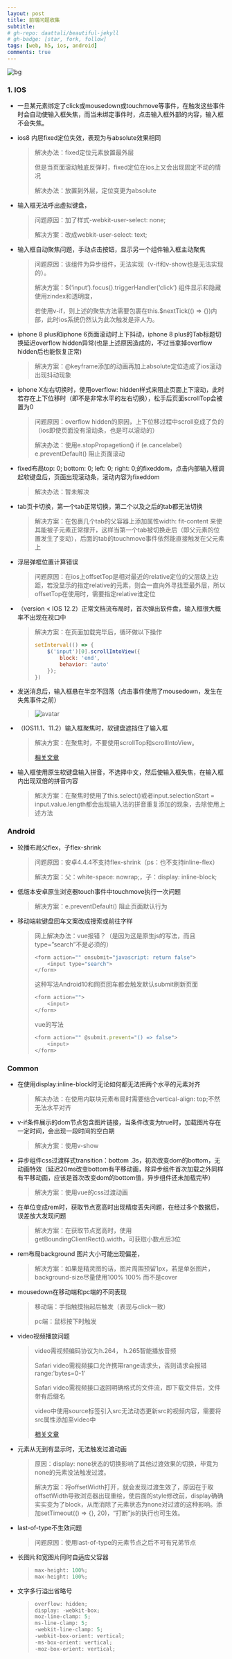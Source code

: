 ```yaml
---
layout: post
title: 前端问题收集
subtitle: 
# gh-repo: daattali/beautiful-jekyll
# gh-badge: [star, fork, follow]
tags: [web, h5, ios, android]
comments: true
---
```


![bg](../assets/img/posts/vue-config/1.jpg)

### 1. IOS

* 一旦某元素绑定了click或mousedown或touchmove等事件，在触发这些事件时会自动使输入框失焦，而当未绑定事件时，点击输入框外部的内容，输入框不会失焦。

* ios8 内层fixed定位失效，表现为与absolute效果相同
  > 解决办法：fixed定位元素放置最外层
  > 
  > 但是当页面滚动触底反弹时，fixed定位在ios上又会出现固定不动的情况
  > 
  > 解决办法：放置到外层，定位变更为absolute

* 输入框无法呼出虚拟键盘，
  > 问题原因：加了样式-webkit-user-select: none;
  > 
  > 解决方案：改成webkit-user-select: text;

* 输入框自动聚焦问题，手动点击按钮，显示另一个组件输入框主动聚焦
  > 问题原因：该组件为异步组件，无法实现（v-if和v-show也是无法实现的）。
  > 
  > 解决方案：$(‘input’).focus().triggerHandler(‘click’)   组件显示和隐藏使用zindex和透明度，
  > 
  > 若使用v-if，则上述的聚焦方法需要包裹在this.$nextTick(() => {})内部，此时ios系统仍然认为此次触发是非人为。

* iphone 8 plus和iphone 6页面滚动时上下抖动，iphone 8 plus的Tab标题切换延迟overflow hidden异常(也是上述原因造成的，不过当拿掉overflow hidden后也能恢复正常)
  > 解决方案：@keyframe添加的动画再加上absolute定位造成了ios滚动出现抖动现象

* iphone X左右切换时，使用overflow: hidden样式来阻止页面上下滚动，此时若存在上下位移时（即不是非常水平的左右切换），松手后页面scrollTop会被置为0
  > 问题原因：overflow hidden的原因，上下位移过程中scroll变成了负的（ios即使页面没有滚动条，也是可以滚动的）
  > 
  > 解决办法：使用e.stopPropagetion()  if (e.cancelabel) e.preventDefault() 阻止页面滚动

* fixed布局top: 0; bottom: 0; left: 0; right: 0;的fixeddom，点击内部输入框调起软键盘后，页面出现滚动条，滚动内容为fixeddom
  > 解决办法：暂未解决

* tab页卡切换，第一个tab正常切换，第二个以及之后的tab都无法切换
  > 解决方案：在包裹几个tab的父容器上添加属性width: fit-content 来使其能被子元素正常撑开，这样当第一个tab被切换走后（即父元素的位置发生了变动），后面的tab的touchmove事件依然能直接触发在父元素上

* 浮层弹框位置计算错误
  > 问题原因：在ios上offsetTop是相对最近的relative定位的父层级上边距，若没显示的指定relative的元素，则会一直向外寻找至最外层，所以offsetTop在使用时，需要指定relative谁定位

* （version < IOS 12.2）正常文档流布局时，首次弹出软件盘，输入框很大概率不出现在视口中
  > 解决方案：在页面加载完毕后，循环做以下操作
  > ```javascript
  > setInterval(() => {
  > 	$('input')[0].scrollIntoView({
  > 		block: 'end',
  > 		behavior: 'auto'
  > 	});
  > })
  > ```

* 发送消息后，输入框悬在半空不回落（点击事件使用了mousedown，发生在失焦事件之前）
  > ![avatar](../assets/img/posts/web-hack/1.png)


* （IOS11.1、11.2）输入框聚焦时，软键盘遮挡住了输入框
  > 解决方案：在聚焦时，不要使用scrollTop和scrollIntoView。
  >
  > [相关文章](https://segmentfault.com/q/1010000012033973)

* 输入框使用原生软键盘输入拼音，不选择中文，然后使输入框失焦，在输入框内出现双倍的拼音内容
  > 解决方案：在聚焦时使用了this.select()或者input.selectionStart = input.value.length都会出现输入法的拼音重复添加的现象，去除使用上述方法

### Android

* 轮播布局父flex，子flex-shrink
  > 问题原因：安卓4.4.4不支持flex-shrink（ps：也不支持inline-flex）
  > 
  > 解决方案：父：white-space: nowrap;，子：display: inline-block;

* 低版本安卓原生浏览器touch事件中touchmove执行一次问题
  > 解决方案：e.preventDefault() 阻止页面默认行为


* 移动端软键盘回车文案改成搜索或前往字样
  > 网上解决办法：vue报错？（是因为这是原生js的写法，而且type=”search”不是必须的）
  > ```javascript
  > <form action="" onsubmit="javascript: return false">
  > 	<input type="search">
  > </form>
  > ```
  > 
  > 这种写法Android10和网页回车都会触发默认submit刷新页面
  > ```javascript
  > <form action="">
  > 	<input>
  > </form>
  > ```
  > 
  > vue的写法
  > ```javascript
  > <form action="" @submit.prevent="() => false">
  > 	<input>
  > </form>
  > ```

### Common

* 在使用display:inline-block时无论如何都无法把两个水平的元素对齐
  > 解决办法：在使用内联块元素布局时需要结合vertical-align: top;不然无法水平对齐

* v-if条件展示的dom节点包含图片链接，当条件改变为true时，加载图片存在一定时间，会出现一段时间的空白期
  > 解决方案：使用v-show

* 异步组件css过渡样式transition：bottom .3s，初次改变dom的bottom，无动画特效（延迟20ms改变bottom有平移动画，除异步组件首次加载之外同样有平移动画，应该是首次改变dom的bottom值，异步组件还未加载完毕）
  > 解决方案：使用vue的css过渡动画

* 在单位变成rem时，获取节点宽高时出现精度丢失问题，在经过多个数据后，误差放大发现问题
  > 解决方案：在获取节点宽高时，使用getBoundingClientRect().width，可获取小数点后3位

* rem布局background 图片大小可能出现偏差，
  > 解决方案：如果是精灵图的话，图片周围预留1px，若是单张图片，background-size尽量使用100% 100% 而不是cover

* mousedown在移动端和pc端的不同表现
  > 移动端：手指触摸抬起后触发（表现与click一致）
  >
  > pc端：鼠标按下时触发

* video视频播放问题
  > video需视频编码协议为h.264， h.265智能播放音频
  >
  > Safari video需视频接口允许携带range请求头，否则请求会报错range:'bytes=0-1'
  >
  > Safari video需视频接口返回明确格式的文件流，即下载文件后，文件带有后缀名
  >
  > video中使用source标签引入src无法动态更新src的视频内容，需要将src属性添加至video中
  >
  > [相关文章](https://blog.csdn.net/qq_41787619/article/details/81182574)

* 元素从无到有显示时，无法触发过渡动画
  > 原因：display: none状态的切换影响了其他过渡效果的切换，毕竟为none的元素没法触发过渡。
  >
  > 解决方案：将offsetWidth打开，就会发现过渡生效了，原因在于取offsetWidth导致浏览器出现重绘，使后面的style修改前，display确确实实变为了block，从而消除了元素状态为none对过渡的这种影响。添加setTimeout(() => {}, 20)，“打断”js的执行也可生效。


* last-of-type不生效问题
  > 问题原因：使用last-of-type的元素节点之后不可有兄弟节点

* 长图片和宽图片同时自适应父容器
  > ```javascript
  > max-height: 100%;
  > max-height: 100%;
  > ```

* 文字多行溢出省略号
  > ```javascript
  > overflow: hidden;
  > display: -webkit-box;
  > moz-line-clamp: 5;
  > ms-line-clamp: 5;
  > -webkit-line-clamp: 5;
  > -webkit-box-orient: vertical;
  > -ms-box-orient: vertical;
  > -moz-box-orient: vertical;
  > ```
